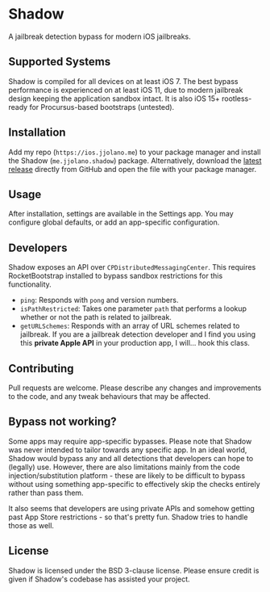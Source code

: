 # Shadow
A jailbreak detection bypass for modern iOS jailbreaks.

## Supported Systems
Shadow is compiled for all devices on at least iOS 7. The best bypass performance is experienced on at least iOS 11, due to modern jailbreak design keeping the application sandbox intact. It is also iOS 15+ rootless-ready for Procursus-based bootstraps (untested).

## Installation
Add my repo (`https://ios.jjolano.me`) to your package manager and install the Shadow (`me.jjolano.shadow`) package. Alternatively, download the [latest release](https://github.com/jjolano/shadow/releases) directly from GitHub and open the file with your package manager.

## Usage
After installation, settings are available in the Settings app. You may configure global defaults, or add an app-specific configuration.

## Developers
Shadow exposes an API over `CPDistributedMessagingCenter`. This requires RocketBootstrap installed to bypass sandbox restrictions for this functionality.
* `ping`: Responds with `pong` and version numbers.
* `isPathRestricted`: Takes one parameter `path` that performs a lookup whether or not the path is related to jailbreak.
* `getURLSchemes`: Responds with an array of URL schemes related to jailbreak.
If you are a jailbreak detection developer and I find you using this **private Apple API** in your production app, I will... hook this class.

## Contributing
Pull requests are welcome. Please describe any changes and improvements to the code, and any tweak behaviours that may be affected.

## Bypass not working?
Some apps may require app-specific bypasses. Please note that Shadow was never intended to tailor towards any specific app. In an ideal world, Shadow would bypass any and all detections that developers can hope to (legally) use. However, there are also limitations mainly from the code injection/substitution platform - these are likely to be difficult to bypass without using something app-specific to effectively skip the checks entirely rather than pass them.

It also seems that developers are using private APIs and somehow getting past App Store restrictions - so that's pretty fun. Shadow tries to handle those as well.

## License
Shadow is licensed under the BSD 3-clause license. Please ensure credit is given if Shadow's codebase has assisted your project.
